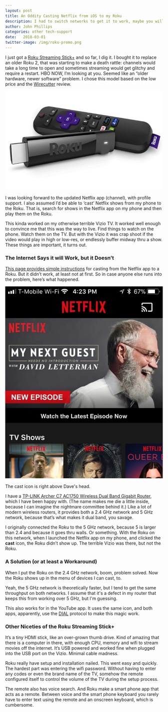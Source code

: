```yaml
---
layout: post
title: An Oddity Casting Netflix from iOS to my Roku
description: I had to switch networks to get it to work, maybe you will too.
author: John Phillips
categories: other tech-support
date:   2018-03-01
twitter-image: /img/roku-promo.png
---
```


I just got a [Roku Streaming Stick+][r] and so far, I dig it. I bought it to replace an older Roku 2, that was starting to make a death rattle: channels would take a long time to open and sometimes streaming would get glitchy and require a restart. HBO NOW, I’m looking at you. Seemed like an “older hardware, newer software” problem. I chose this model based on the low price and the [Wirecutter][w] review.

[r]: https://www.roku.com/products/streaming-stick-plus
[w]: https://thewirecutter.com/reviews/best-media-streamers/


<img src="/img/roku-promo.png" class="full-width no-border" alt="Roku streaming stick and remote">

I was looking forward to the updated Netflix app (channel), with profile support. I also assumed I’d be able to ‘cast’ Netflix shows from my phone to the Roku. That is, search for shows in the Netflix app on my phone and then play them on the Roku. 

This kinda worked on my otherwise terrible Vizio TV. It worked well enough to convince me that this was the way to live. Find things to watch on the phone. Watch them on the TV. But with the Vizio it was crap shoot if the video would play in high or low-res, or endlessly buffer midway thru a show. These things are important, it turns out.

### The Internet Says it will Work, but it Doesn’t

[This page provides simple instructions][t] for casting from the Netflix app to a Roku. But it didn’t work, at least not at first. So in case anyone else runs into the problem, here’s what happened.

[t]:https://www.tomsguide.com/us/cast-netflix-youtube-roku,review-3576.html

<img src="/img/netflix-cast-crop.jpg" class="retina center no-border" alt="Screen shot of the Netflix mobile app.">

<p class="caption">The cast icon is right above Dave's head.</p>

I have a [TP-LINK Archer C7 AC1750 Wireless Dual Band Gigabit Router][tp], which I have been happy with. (The name makes me die a little inside, because I can imagine the nightmare committee behind it.) Like a lot of modern wireless routers, it provides both a 2.4 GHz network and 5 GHz network, because that’s what makes it dual band, you savage. 

[tp]: https://www.tp-link.com/us/products/details/Archer-C7.html


I originally connected the Roku to the 5 GHz network, because 5 is larger than 2.4 and because it goes thru walls. Or something. With the Roku on this network, when I launched the Netflix app on my phone, and clicked the **cast** icon, the Roku didn’t show up. The terrible Vizio was there, but not the Roku.

### A Solution (or at least a Workaround)

When I put the Roku on the 2.4 GHz network, boom, problem solved. Now the Roku shows up in the menu of devices I can cast, to. 

Yeah, the 5 GHz network is theoretically faster, but I tend to get the same throughput on both networks. I assume that it's a defect in my router that keeps this from working over 5 GHz, but I'm guessing.

This also works for in the YouTube app. It uses the same icon, and both apps, apparently, use the [DIAL][d] protocol to make this magic work.

[d]: http://www.dial-multiscreen.org  

### Other Niceties of the Roku Streaming Stick+

It’s a tiny HDMI stick, like an over-grown thumb drive. Kind of amazing that there is a computer in there, with enough CPU, memory and wifi to stream movies off the internet. It’s USB powered and worked fine when plugged into the USB port on the Vizio. Minimal cable madness.

Roku really have setup and installation nailed. This went easy and quickly. The hardest part was entering the wifi password. Without having to enter any codes or even the brand name of the TV, somehow the remote configured itself to control the volume of the TV during the setup process. 

The remote also has voice search. And Roku make a smart phone app that acts as a remote. Between voice and the smart phone keyboard you rarely have to enter text using the remote and an onscreen keyboard, which is cumbersome.

